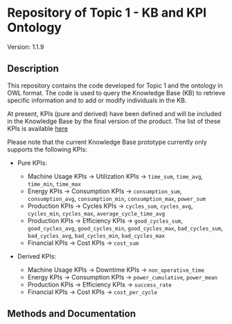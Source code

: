 # Repository of Topic 1 - KB and KPI Ontology

Version: 1.1.9

## Description

This repository contains the code developed for Topic 1 and the ontology in OWL format.
The code is used to query the Knowledge Base (KB) to retrieve specific information and to add or modify individuals in the KB.

At present, KPIs (pure and derived) have been defined and will be included in the Knowledge Base by the final version of the product. The list of these KPIs is available  [here](https://docs.google.com/document/d/1RMJVM6Xd4dcazlPhCdCzNqwm6lIBSvDHMgVil6wiLNI/edit?tab=t.0#heading=h.equ5lulcmq18)

Please note that the current Knowledge Base prototype currently only supports the following KPIs:

* Pure KPIs:
  * Machine Usage KPIs -> Utilization KPIs -> `time_sum`, `time_avg`, `time_min`, `time_max`
  * Energy KPIs -> Consumption KPIs -> `consumption_sum`, `consumption_avg`, `consumption_min`, `consumption_max`, `power_sum`
  * Production KPIs -> Cycles KPIs -> `cycles_sum`, `cycles_avg`, `cycles_min`, `cycles_max`, `average_cycle_time_avg`
  * Production KPIs -> Efficiency KPIs -> `good_cycles_sum`, `good_cycles_avg`, `good_cycles_min`, `good_cycles_max`, `bad_cycles_sum`, `bad_cycles_avg`, `bad_cycles_min`, `bad_cycles_max`
  * Financial KPIs -> Cost KPIs -> `cost_sum`

 
* Derived KPIs:
  * Machine Usage KPIs -> Downtime KPIs -> `non_operative_time`
  * Energy KPIs -> Consumption KPIs -> `power_cumulative`, `power_mean`
  * Production KPIs -> Efficiency KPIs -> `success_rate`
  * Financial KPIs -> Cost KPIs -> `cost_per_cycle`

## Methods and Documentation
